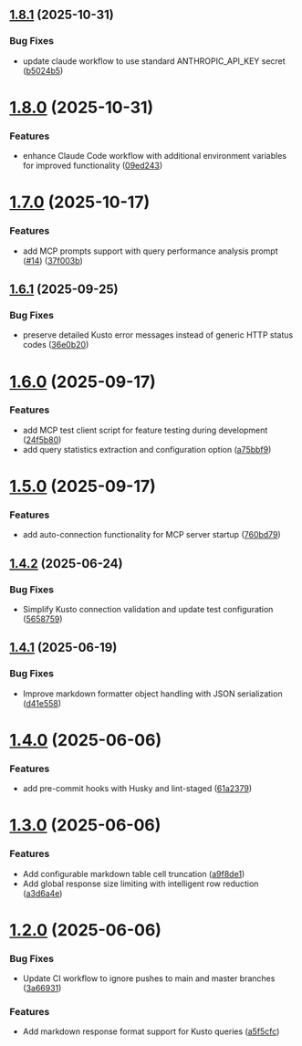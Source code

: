 ## [1.8.1](https://github.com/johnib/kusto-mcp/compare/v1.8.0...v1.8.1) (2025-10-31)


### Bug Fixes

* update claude workflow to use standard ANTHROPIC_API_KEY secret ([b5024b5](https://github.com/johnib/kusto-mcp/commit/b5024b53b0b60e54b4e69d7ad3f676ad1cfd78d9))

# [1.8.0](https://github.com/johnib/kusto-mcp/compare/v1.7.0...v1.8.0) (2025-10-31)


### Features

* enhance Claude Code workflow with additional environment variables for improved functionality ([09ed243](https://github.com/johnib/kusto-mcp/commit/09ed24394260db34fa787fb385d4f0defe9b1ed2))

# [1.7.0](https://github.com/johnib/kusto-mcp/compare/v1.6.1...v1.7.0) (2025-10-17)


### Features

* add MCP prompts support with query performance analysis prompt ([#14](https://github.com/johnib/kusto-mcp/issues/14)) ([37f003b](https://github.com/johnib/kusto-mcp/commit/37f003bc16c53abc8bd6bc51162016e24c767b36))

## [1.6.1](https://github.com/johnib/kusto-mcp/compare/v1.6.0...v1.6.1) (2025-09-25)


### Bug Fixes

* preserve detailed Kusto error messages instead of generic HTTP status codes ([36e0b20](https://github.com/johnib/kusto-mcp/commit/36e0b205bbfd7895db06c9421dc11360fecc7ae6))

# [1.6.0](https://github.com/johnib/kusto-mcp/compare/v1.5.0...v1.6.0) (2025-09-17)


### Features

* add MCP test client script for feature testing during development ([24f5b80](https://github.com/johnib/kusto-mcp/commit/24f5b802237579de316aacecea7b4f0e9a66ac83))
* add query statistics extraction and configuration option ([a75bbf9](https://github.com/johnib/kusto-mcp/commit/a75bbf9e36c7335b143354708c66e4289f1571dc))

# [1.5.0](https://github.com/johnib/kusto-mcp/compare/v1.4.2...v1.5.0) (2025-09-17)


### Features

* add auto-connection functionality for MCP server startup ([760bd79](https://github.com/johnib/kusto-mcp/commit/760bd796f3d5baab0f4feb991f6d5507733681e0))

## [1.4.2](https://github.com/johnib/kusto-mcp/compare/v1.4.1...v1.4.2) (2025-06-24)


### Bug Fixes

* Simplify Kusto connection validation and update test configuration ([5658759](https://github.com/johnib/kusto-mcp/commit/5658759426cae6de5c68d62bac3b8f78598d4889))

## [1.4.1](https://github.com/johnib/kusto-mcp/compare/v1.4.0...v1.4.1) (2025-06-19)


### Bug Fixes

* Improve markdown formatter object handling with JSON serialization ([d41e558](https://github.com/johnib/kusto-mcp/commit/d41e558aa79b7a902380a17381a83d960c785182))

# [1.4.0](https://github.com/johnib/kusto-mcp/compare/v1.3.0...v1.4.0) (2025-06-06)


### Features

* add pre-commit hooks with Husky and lint-staged ([61a2379](https://github.com/johnib/kusto-mcp/commit/61a2379a84ec4bc1a622c7fa8dc8baa24293b462))

# [1.3.0](https://github.com/johnib/kusto-mcp/compare/v1.2.0...v1.3.0) (2025-06-06)


### Features

* Add configurable markdown table cell truncation ([a9f8de1](https://github.com/johnib/kusto-mcp/commit/a9f8de179b41cf734f0b0e23024182df3b1c5bcd))
* Add global response size limiting with intelligent row reduction ([a3d6a4e](https://github.com/johnib/kusto-mcp/commit/a3d6a4ee9afcc68fd4f37e1cf2280d65d2fa3620))

# [1.2.0](https://github.com/johnib/kusto-mcp/compare/v1.1.1...v1.2.0) (2025-06-06)


### Bug Fixes

* Update CI workflow to ignore pushes to main and master branches ([3a66931](https://github.com/johnib/kusto-mcp/commit/3a66931d949482df9ed38dceae90325827405751))


### Features

* Add markdown response format support for Kusto queries ([a5f5cfc](https://github.com/johnib/kusto-mcp/commit/a5f5cfcb4bc48e5c7465f4cc53fa4c25e25f83e5))
